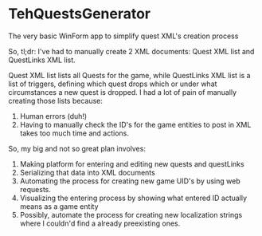 # TehQuestsGenerator
The very basic WinForm app to simplify quest XML's creation process

So, tl;dr: I've had to manually create 2 XML documents: Quest XML list and QuestLinks XML list.

Quest XML list lists all Quests for the game, while QuestLinks XML list is a list of triggers, defining which quest drops which or under what circumstances a new quest is dropped.
I had a lot of pain of manually creating those lists because:
1) Human errors (duh!)
2) Having to manually check the ID's for the game entities to post in XML takes too much time and actions.

So, my big and not so great plan involves:
1) Making platform for entering and editing new quests and questLinks
2) Serializing that data into XML documents
3) Automating the process for creating new game UID's by using web requests.
4) Visualizing the entering process by showing what entered ID actually means as a game entity
5) Possibly, automate the process for creating new localization strings where I couldn'd find a already preexisting ones.
